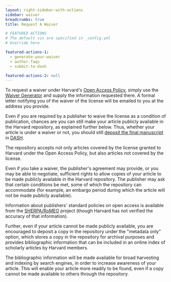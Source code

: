 ```yaml
---
layout: right-sidebar-with-actions
sidebar: waiver
breadcrumbs: true
title: Request A Waiver

# FEATURED ACTIONS
# The default six are specified in _config.yml
# Override here 

featured-actions-1:
  - generate-your-waiver
  - author-faqs
  - submit-to-dash

featured-actions-2: null
---
```


To request a waiver under Harvard's [Open Access Policy]({{site.baseurl}}/policies/), simply use the [Waiver Generator](https://osc.hul.harvard.edu/dash/authors/waiver/generate) and supply the information requested there. A formal letter notifying you of the waiver of the license will be emailed to you at the address you provide.

Even if you are required by a publisher to waive the license as a condition of publication, chances are you can still make your article publicly available in the Harvard repository, as explained further below. Thus, whether your article is under a waiver or not, you should still [deposit the final manuscript](https://osc.hul.harvard.edu/dash/quicksubmit) in [DASH](http://dash.harvard.edu).

The repository accepts not only articles covered by the license granted to Harvard under the Open Access Policy, but also articles not covered by the license.

Even if you take a waiver, the publisher's agreement may provide, or you may be able to negotiate, sufficient rights to allow copies of your article to be made publicly available in the Harvard repository. The publisher may ask that certain conditions be met, some of which the repository can accommodate (for example, an embargo period during which the article will not be made publicly available).

Information about publishers' standard policies on open access is available from the [SHERPA/RoMEO](http://www.sherpa.ac.uk/romeo/) project (though Harvard has not verified the accuracy of that information).

Further, even if your article cannot be made publicly available, you are encouraged to deposit a copy in the repository under the "metadata only" option, which stores a copy in the repository for archival purposes and provides bibliographic information that can be included in an online index of scholarly articles by Harvard members.

The bibliographic information will be made available for broad harvesting and indexing by search engines, in order to increase awareness of your article. This will enable your article more readily to be found, even if a copy cannot be made available to others through the repository.
